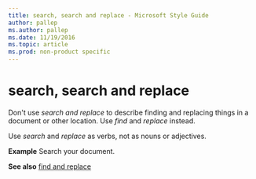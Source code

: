 ```yaml
---
title: search, search and replace - Microsoft Style Guide
author: pallep
ms.author: pallep
ms.date: 11/19/2016
ms.topic: article
ms.prod: non-product specific
---
```


# search, search and replace

Don't use *search and replace* to describe finding and replacing things in a document or other location. Use *find* and *replace* instead.

Use *search* and *replace* as verbs, not as nouns or adjectives.

**Example** Search your document. 

**See also** [](/style-guide/a-z-word-list-term-collections/f/find-replace)[find and replace](/style-guide/a-z-word-list-term-collections/f/find-replace)
